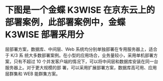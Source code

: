 # 下图是一个金蝶 K3WISE 在京东云上的部署案例，此部署案例中，金蝶 K3WISE 部署采用分
层部署方案，数据库、中间层、Web 系统均分别单独部署在专用服务器上，适合于 K/3 系
统大多数部署案例。在小型的应用场合，业务量较小，采用单机部署方案，只有不超过 10
个并发客户端的情况下，可以将中间层和数据库安装在同一台服务器上。对于更大规模的部
署，可以采用扩展部署方案，数据库高可用、应用层群集和 WEB 能群集方案。